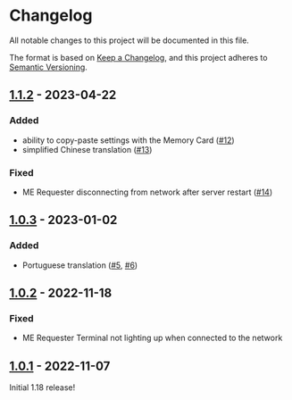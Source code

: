 # Changelog

All notable changes to this project will be documented in this file.

The format is based on [Keep a Changelog],
and this project adheres to [Semantic Versioning].

## [1.1.2] - 2023-04-22

### Added
- ability to copy-paste settings with the Memory Card ([#12])
- simplified Chinese translation ([#13])

### Fixed
- ME Requester disconnecting from network after server restart ([#14])

<!-- Links -->
[#12]: https://github.com/AlmostReliable/merequester/issues/12
[#13]: https://github.com/AlmostReliable/merequester/pull/13
[#14]: https://github.com/AlmostReliable/merequester/issues/14

## [1.0.3] - 2023-01-02

### Added
- Portuguese translation ([#5], [#6])

<!-- Links -->
[#5]: https://github.com/AlmostReliable/merequester/pull/5
[#6]: https://github.com/AlmostReliable/merequester/pull/6

## [1.0.2] - 2022-11-18

### Fixed
- ME Requester Terminal not lighting up when connected to the network

## [1.0.1] - 2022-11-07

Initial 1.18 release!

<!-- Links -->
[keep a changelog]: https://keepachangelog.com/en/1.0.0/
[semantic versioning]: https://semver.org/spec/v2.0.0.html

<!-- Versions -->
[1.1.2]: https://github.com/AlmostReliable/merequester/releases/tag/v1.18-forge-1.1.2
[1.0.3]: https://github.com/AlmostReliable/merequester/releases/tag/v1.18-forge-1.0.3
[1.0.2]: https://github.com/AlmostReliable/merequester/releases/tag/v1.18-forge-1.0.2
[1.0.1]: https://github.com/AlmostReliable/merequester/releases/tag/v1.18-forge-1.0.1

